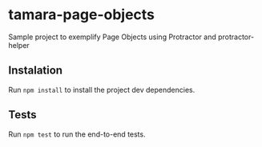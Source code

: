 # tamara-page-objects
Sample project to exemplify Page Objects using Protractor and protractor-helper

## Instalation

Run `npm install` to install the project dev dependencies.

## Tests

Run `npm test` to run the end-to-end tests.